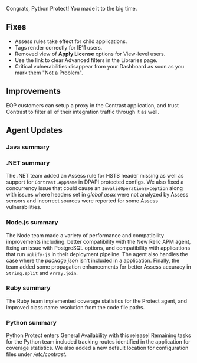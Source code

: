 <!--
title: "Contrast 3.5.3 - June 2018"
description: "Contrast 3.5.3 June 2018"
tags: "3.5.3 June Release Notes"
-->

Congrats, Python Protect! You made it to the big time. 

## Fixes

* Assess rules take effect for child applications. 
* Tags render correctly for IE11 users. 
* Removed view of **Apply License** options for View-level users.
* Use the link to clear Advanced filters in the Libraries page. 
* Critical vulnerabilities disappear from your Dashboard as soon as you mark them "Not a Problem". 

## Improvements 

EOP customers can setup a proxy in the Contrast application, and trust Contrast to filter all of their integration traffic through it as well. 

## Agent Updates

### Java summary 


### .NET summary 

The .NET team added an Assess rule for HSTS header missing as well as support for `Contrast.AppName` in DPAPI protected configs. We also fixed a concurrency issue that could cause an `InvalidOperationException` along with issues where headers set in *global.asax* were not analyzed by Assess sensors and incorrect sources were reported for some Assess vulnerabilities. 

### Node.js summary 

The Node team made a variety of performance and compatibility improvements including: better compatibility with the New Relic APM agent, fixing an issue with PostgreSQL options, and compatibility with applications that run `uglify-js` in their deployment pipeline. The agent also handles the case where the *package.json* isn't included in a application. Finally, the team added some propagation enhancements for better Assess accuracy in `String.split` and `Array.join`.

### Ruby summary 

The Ruby team implemented coverage statistics for the Protect agent, and improved class name resolution from the code file paths.

### Python summary

Python Protect enters General Availability with this release! Remaining tasks for the Python team included tracking routes identified in the application for coverage statistics. We also added a new default location for configuration files under */etc/contrast*.


